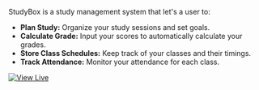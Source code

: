 StudyBox is a study management system that let's a user to:

- **Plan Study:** Organize your study sessions and set goals.
- **Calculate Grade:** Input your scores to automatically calculate your grades.
- **Store Class Schedules:** Keep track of your classes and their timings.
- **Track Attendance:** Monitor your attendance for each class.

[![View Live](https://img.shields.io/badge/View-Live-brightgreen?style=for-the-badge&logo=render)](https://studybox.onrender.com/)
